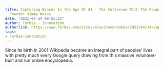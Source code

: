 ```yaml
---
title: Capturing Biases In the Age Of AI - The Interview With The Founder Of Wikipedia
  Founder Jimmy Wales
date: "2021-04-14 09:53:51"
author: Forbes - Innovation
authorlink: https://www.forbes.com/sites/alexzhavoronkov/2021/04/14/capturing-biases-in-the-age-of-aithe-interview-with-the-founder-of-wikipedia-founder-jimmy-wales/
tags:
- Forbes-Innovation
---
```

Since its birth in 2001 Wikipedia became an integral part of peoples’ lives with pretty much every Google query drawing from this massive volunteer-built and run online encyclopedia.